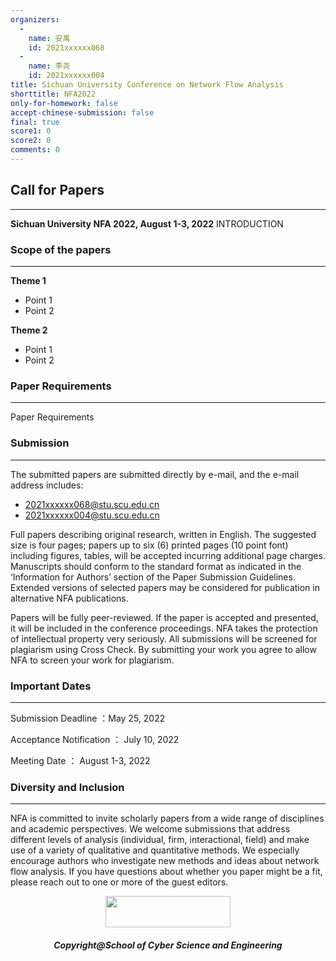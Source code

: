 ```yaml
---
organizers:
  -
    name: 安禹
    id: 2021xxxxxx068
  -
    name: 李尧
    id: 2021xxxxxx004
title: Sichuan University Conference on Network Flow Analysis
shorttitle: NFA2022
only-for-homework: false
accept-chinese-submission: false
final: true
score1: 0
score2: 0
comments: 0
---
```


## Call for Papers
---
**Sichuan University NFA 2022, August 1-3, 2022**
INTRODUCTION


### Scope of the papers
---

**Theme 1**

 - Point 1
 - Point 2

**Theme 2**

 - Point 1
 - Point 2

### Paper Requirements
---

Paper Requirements

### Submission
---
The submitted papers are submitted directly by e-mail, and the e-mail address includes:

 - <2021xxxxxx068@stu.scu.edu.cn>
 - <2021xxxxxx004@stu.scu.edu.cn>

Full papers describing original research, written in English. The suggested size is four pages; papers up to six (6) printed pages (10 point font) including figures, tables, will be accepted incurring additional page charges. Manuscripts should conform to the standard format as indicated in the ‘Information for Authors’ section of the Paper Submission Guidelines. Extended versions of selected papers may be considered for publication in alternative NFA publications. 

Papers will be fully peer-reviewed. If the paper is accepted and presented, it will be included in the conference proceedings. NFA takes the protection of intellectual property very seriously. All submissions will be screened for plagiarism using Cross Check. By submitting your work you agree to allow NFA to screen your work for plagiarism.

### Important Dates
---
Submission Deadline ：May 25, 2022

Acceptance Notification ： July 10, 2022

Meeting Date ： August 1-3, 2022

### Diversity and Inclusion
---
NFA is committed to invite scholarly papers from a wide range of disciplines and academic perspectives. We welcome submissions that address different levels of analysis (individual, firm, interactional, field) and make use of a variety of qualitative and quantitative methods. We especially encourage authors who investigate new methods and ideas about network flow analysis. If you have questions about whether you paper might be a fit, please reach out to one or more of the guest editors.

<p align="center"><img src="http://scu.edu.cn/images/footer-logo.png" width="200" height="50"></p>
<h5 align="center">Copyright@School of Cyber Science and Engineering</h5>
